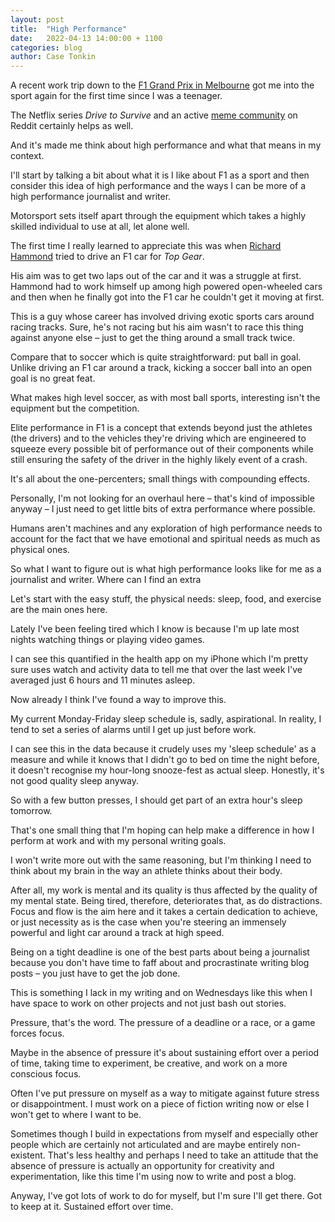 ```yaml
---
layout: post
title:  "High Performance"
date:   2022-04-13 14:00:00 + 1100
categories: blog
author: Case Tonkin
---
```

A recent work trip down to the <a href="https://ia.acs.org.au/article/2022/f1-teams-race-for-an-ai-edge.html">F1 Grand Prix in Melbourne</a> got me into the sport again for the first time since I was a teenager.

The Netflix series <i>Drive to Survive</i> and an active <a href="https://www.reddit.com/r/formuladank/">meme community</a> on Reddit certainly helps as well.

And it's made me think about high performance and what that means in my context.

I'll start by talking a bit about what it is I like about F1 as a sport and then consider this idea of high performance and the ways I can be more of a high performance journalist and writer.

Motorsport sets itself apart through the equipment which takes a highly skilled individual to use at all, let alone well.

The first time I really learned to appreciate this was when <a href="https://www.youtube.com/watch?v=EGUZJVY-sHo">Richard Hammond</a> tried to drive an F1 car for <i>Top Gear</i>.

His aim was to get two laps out of the car and it was a struggle at first. Hammond had to work himself up among high powered open-wheeled cars and then when he finally got into the F1 car he couldn't get it moving at first.

This is a guy whose career has involved driving exotic sports cars around racing tracks. Sure, he's not racing but his aim wasn't to race this thing against anyone else – just to get the thing around a small track twice.

Compare that to soccer which is quite straightforward: put ball in goal. Unlike driving an F1 car around a track, kicking a soccer ball into an open goal is no great feat.

What makes high level soccer, as with most ball sports, interesting isn't the equipment but the competition.

Elite performance in F1 is a concept that extends beyond just the athletes (the drivers) and to the vehicles they're driving which are engineered to squeeze every possible bit of performance out of their components while still ensuring the safety of the driver in the highly likely event of a crash.

It's all about the one-percenters; small things with compounding effects.

Personally, I'm not looking for an overhaul here – that's kind of impossible anyway – I just need to get little bits of extra performance where possible.

Humans aren't machines and any exploration of high performance needs to account for the fact that we have emotional and spiritual needs as much as physical ones.

So what I want to figure out is what high performance looks like for me as a journalist and writer. Where can I find an extra 

Let's start with the easy stuff, the physical needs: sleep, food, and exercise are the main ones here.

Lately I've been feeling tired which I know is because I'm up late most nights watching things or playing video games. 

I can see this quantified in the health app on my iPhone which I'm pretty sure uses watch and activity data to tell me that over the last week I've averaged just 6 hours and 11 minutes asleep.

Now already I think I've found a way to improve this. 

My current Monday-Friday sleep schedule is, sadly, aspirational. In reality, I tend to set a series of alarms until I get up just before work.

I can see this in the data because it crudely uses my 'sleep schedule' as a measure and while it knows that I didn't go to bed on time the night before, it doesn't recognise my hour-long snooze-fest as actual sleep. Honestly, it's not good quality sleep anyway.

So with a few button presses, I should get part of an extra hour's sleep tomorrow.

That's one small thing that I'm hoping can help make a difference in how I perform at work and with my personal writing goals.

I won't write more out with the same reasoning, but I'm thinking I need to think about my brain in the way an athlete thinks about their body.

After all, my work is mental and its quality is thus affected by the quality of my mental state. Being tired, therefore, deteriorates that, as do distractions. Focus and flow is the aim here and it takes a certain dedication to achieve, or just necessity as is the case when you're steering an immensely powerful and light car around a track at high speed.

Being on a tight deadline is one of the best parts about being a journalist because you don't have time to faff about and procrastinate writing blog posts – you just have to get the job done.

This is something I lack in my writing and on Wednesdays like this when I have space to work on other projects and not just bash out stories.

Pressure, that's the word. The pressure of a deadline or a race, or a game forces focus.

Maybe in the absence of pressure it's about sustaining effort over a period of time, taking time to experiment, be creative, and work on a more conscious focus.

Often I've put pressure on myself as a way to mitigate against future stress or disappointment. I must work on a piece of fiction writing now or else I won't get to where I want to be.

Sometimes though I build in expectations from myself and especially other people which are certainly not articulated and are maybe entirely non-existent. That's less healthy and perhaps I need to take an attitude that the absence of pressure is actually an opportunity for creativity and experimentation, like this time I'm using now to write and post a blog.

Anyway, I've got lots of work to do for myself, but I'm sure I'll get there. Got to keep at it. Sustained effort over time.
